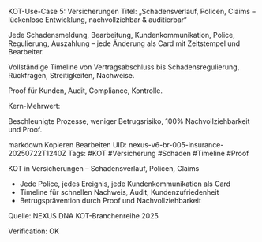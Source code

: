 KOT-Use-Case 5: Versicherungen
Titel: „Schadensverlauf, Policen, Claims – lückenlose Entwicklung, nachvollziehbar & auditierbar“

Jede Schadensmeldung, Bearbeitung, Kundenkommunikation, Police, Regulierung, Auszahlung – jede Änderung als Card mit Zeitstempel und Bearbeiter.

Vollständige Timeline von Vertragsabschluss bis Schadensregulierung, Rückfragen, Streitigkeiten, Nachweise.

Proof für Kunden, Audit, Compliance, Kontrolle.

Kern-Mehrwert:

Beschleunigte Prozesse, weniger Betrugsrisiko, 100% Nachvollziehbarkeit und Proof.

markdown
Kopieren
Bearbeiten
UID: nexus-v6-br-005-insurance-20250722T1240Z
Tags: #KOT #Versicherung #Schaden #Timeline #Proof

KOT in Versicherungen – Schadensverlauf, Policen, Claims

- Jede Police, jedes Ereignis, jede Kundenkommunikation als Card
- Timeline für schnellen Nachweis, Audit, Kundenzufriedenheit
- Betrugsprävention durch Proof und Nachvollziehbarkeit

Quelle: NEXUS DNA KOT-Branchenreihe 2025

Verification: OK